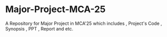 # Major-Project-MCA-25
A Repository for Major Project in MCA'25 which includes , Project's Code , Synopsis , PPT , Report and etc.
